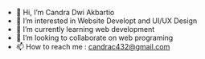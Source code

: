 - 👋 Hi, I’m Candra Dwi Akbartio
- 👀 I’m interested in Website Developt and UI/UX Design
- 🌱 I’m currently learning web development
- 💞️ I’m looking to collaborate on web programing
- 📫 How to reach me : candrac432@gmail.com

<!---
tiow20/tiow20 is a ✨ special ✨ repository because its `README.md` (this file) appears on your GitHub profile.
You can click the Preview link to take a look at your changes.
--->
